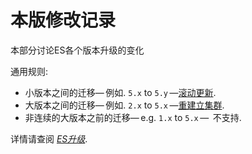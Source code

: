 # 本版修改记录

本部分讨论ES各个版本升级的变化

通用规则:

  * 小版本之间的迁移— 例如. `5.x` to `5.y` —[滚动更新](rolling-upgrades.html). 
  * 大版本之间的迁移— 例如. `2.x` to `5.x` —[重建立集群](restart-upgrade.html). 
  * 非连续的大版本之前的迁移— e.g. `1.x` to `5.x` —  不支持. 

详情请查阅 [_ES升级_](setup-upgrade.html).
